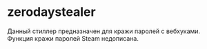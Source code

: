 # zerodaystealer
Данный стиллер предназначен для кражи паролей с вебхуками. Функция кражи паролей Steam недописана.
